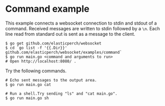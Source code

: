 # Command example

This example connects a websocket connection to stdin and stdout of a command.
Received messages are written to stdin followed by a `\n`. Each line read from
standard out is sent as a message to the client.

    $ go get github.com/elasticperch/websocket
    $ cd `go list -f '{{.Dir}}' github.com/elasticperch/websocket/examples/command`
    $ go run main.go <command and arguments to run>
    # Open http://localhost:8080/ .

Try the following commands.

    # Echo sent messages to the output area.
    $ go run main.go cat

    # Run a shell.Try sending "ls" and "cat main.go".
    $ go run main.go sh

